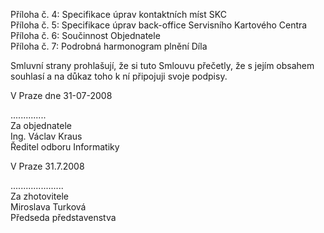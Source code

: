 Příloha č. 4: Specifikace úprav kontaktních míst SKC  
Příloha č. 5: Specifikace úprav back-office Servisního Kartového Centra  
Příloha č. 6: Součinnost Objednatele  
Příloha č. 7: Podrobná harmonogram plnění Díla

Smluvní strany prohlašují, že si tuto Smlouvu přečetly, že s jejím obsahem souhlasí a
na důkaz toho k ní připojuji svoje podpisy.

 

V Praze dne 31-07-2008  

..............  
Za objednatele  
Ing. Václav Kraus   
Ředitel odboru Informatiky  


V Praze 31.7.2008  

.....................  
Za zhotovitele  
Miroslava Turková  
Předseda představenstva
 

 

 


